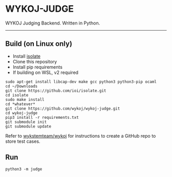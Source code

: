 # WYKOJ-JUDGE

WYKOJ Judging Backend. Written in Python.

---

## Build (on Linux only)

* Install [isolate](https://github.com/ioi/isolate)
* Clone this repository
* Install pip requirements
* If building on WSL, v2 required

```commandline
sudo apt-get install libcap-dev make gcc python3 python3-pip ocaml
cd ~/Downloads
git clone https://github.com/ioi/isolate.git
cd isolate
sudo make install
cd *whatever*
git clone https://github.com/wykoj/wykoj-judge.git
cd wykoj-judge
pip3 install -r requirements.txt
git submodule init
git submodule update
```

Refer to [wykstemteam/wykoj](https://github.com/wykstemteam/wykoj)
for instructions to create a GitHub repo to store test cases.

## Run

```commandline
python3 -m judge
```
